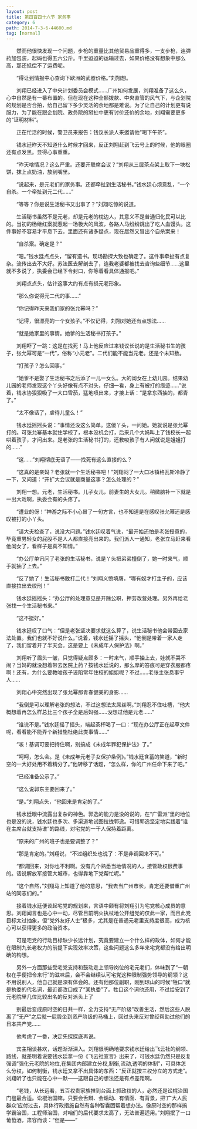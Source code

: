 ```yaml
---
layout: post
title: 第四百四十六节 家务事
category: 6
path: 2014-7-3-6-44600.md
tag: [normal]
---
```


　　然而他很快发现一个问题，步枪的重量比其他贸易品重得多，一支步枪，连弹药加包装，起码也得五六公斤。千里迢迢的运输过去，如果价格没有想象中那么高，那还抵偿不了运费呢。

　　“得让到情报中心查询下欧洲的武器价格。”刘翔想。

　　刘翔已经进入了中央计划委员会模式……广州如何发展，刘翔准备了这么久，心中自然是有一番布置的。但在现在这种全额拨款、中央直管的风气下，与企划院的规划是否合拍，给自己留下多少灵活的余地都是难说。为了让自己的计划更有说服力，为了能在跟企划院、政务院的掰扯中更有讨价还价的余地，刘翔需要更多的“证明材料”。

　　正在忙活的时候，警卫员来报告：钱议长派人来邀请他“喝下午茶”。

　　钱水廷昨天不知道什么时候才回来，反正刘翔赶到飞云号上的时候，他的眼圈还有点发黑。显得心事重重。

　　“昨天啥情况？这么严重。还要开联席会议？”刘翔从三层茶点架上取下一块松饼，抹上点奶油，放到嘴里。

　　“说起来，是元老们的家务事。还都牵扯到生活秘书。”钱水廷心烦意乱，“一个自杀。一个牵扯到元二代……”

　　“等等？你是说生活秘书又出事了？”刘翔吃惊的说道。

　　生活秘书虽然不是元老，却是元老的枕边人，其意义不是普通归化民可以比的。当初的杨继红案就惹起一场极大的风波，各路人马纷纷跳出了吃人血馒头。这件事好不容易才平息下去。里面还有诸多疑点，现在居然又冒出个自杀案来！

　　“自杀案。确定是？”

　　“嗯。”钱水廷点点头，“留有遗书。现场勘探大致也确定了。这件事牵扯有点复杂。流传出去不大好。苏法医去解剖去了，连我老婆都被找去咨询些细节……这里就不多说了，执委会已经下令封口，你等着看具体通报吧。”

　　刘翔点点头，估计这事大约有点有损元老形象。

　　“那么你说得元二代的事……”

　　“你记得昨天来我们家的张允幂吗？”

　　“记得，很漂亮的一个女孩子。”不仅记得，刘翔对她还有点想法……

　　“就是她家里的事情。她爹的生活秘书打孩子。”

　　刘翔吓了一跳：这是在找死！马上他反应过来钱议长说的是生活秘书生的孩子，张允幂可是“一代”，俗称“小元老”。二代们能不能当元老。还是个未知数。

　　“打孩子？怎么回事。”

　　“她爹不是娶了生活秘书之后添了一儿一女么。大的闺女在上幼儿园。结果幼儿园的老师发现这个丫头好像有点不对头，仔细一看，身上有被打的痕迹……”说着，钱水协狠狠吸了一大口雪茄，猛地喷出来，才接上话：“是拿东西抽的，都青了。”

　　“太不像话了，虐待儿童么！”

　　钱水廷摇摇头说：“事情还没这么简单。这傻丫头，一问她。她就说是张允幂打的。可张允幂基本就住学校了，根本没机会打，后来几个大妈叫上了钱校长一起哄着孩子，才问出来。是老张的生活秘书打的，还教唆孩子有人问就说是姐姐打的……”

　　“这……”刘翔彻底无语了――找死有这么直接的么？

　　“这真的是亲妈？老张就一个生活秘书吧！”刘翔闷了一大口冰镇格瓦斯冷静了一下，又问道：“开扩大会议就是商量这事？怎么处理的？”

　　刘翔一想。元老，生活秘书。儿子女儿，前妻生的大女儿。稍微脑补一下就是一出大戏啊，执委会有的头疼了。

　　“遭业的伢！”神游之际不小心冒了一句方言，也不知道是在感叹张允幂还是感叹被打的小丫头。

　　“请大夫检查了，说没大问题。”钱水廷叹着气说，“最开始还怕是老张授意的，毕竟重男轻女的屁股不是人人都直接亮出来的。我们派人一通知，老张立马赶来看他闺女了，看样子是真不知情。”

　　“办公厅单讯问了老张的生活秘书，说是丫头把弟弟撞倒了，她一时来气，顺手就抽了上去。”

　　“反了她了！生活秘书敢打二代！”刘翔义愤填膺，“哪有奴才打主子的，应该直接拉出去绞刑！”

　　钱水廷摇摇头：“办公厅的处理意见是开除公职，押劳改营处理。另外再给老张找一个生活秘书来。”

　　“这不挺好。”

　　钱水廷叹了口气：“但是老张坚决要求就这么算了，说生活秘书他会带回去家法处置。我们也就不好说什么。”说着，钱水廷摇了摇头，“他倒是带着一家人走了，我们留着开了半天会。这是要上《未成年人保护法》啊。”

　　刘翔听了眉头一皱，只觉得疑点颇多：一时来气，顺手抽上去，娃就不哭不闹？当妈的就没想着带去医院上药？按钱水廷说的，那么厚的笞痕可是穿衣服都疼啊！还有，为什么要教唆孩子诬陷常年住校的姐姐呢？不过……老张主张息事宁人……

　　刘翔心中突然出现了张允幂那青春健美的身影……

　　“我倒是可以理解老张的想法，不过这想法太屌丝啊。”刘翔忍不住吐槽，“他大概想着再怎么样总比三个孩子全是后妈强……没想过他是元老……”

　　“谁说不是。”钱水廷摇了摇头，端起茶杯喝了一口：“现在办公厅正在起草文件呢，看看能不能弄个新措施杜绝此类事情……”

　　“咳！基调可要把持住啊，别搞成《未成年罪犯保护法》了。”

　　“呵呵，怎么会。是《未成年元老子女保护条例》。”钱水廷含蓄的笑道，“新时空的一大好处用不着精分了。”他转移了话题，“怎么样，你的广州任命下来了吧。”

　　“已经准备公示了。”

　　“这么说郭东主要回来了。”

　　“是。”刘翔点头，“他回来是肯定的了。”

　　钱水廷眼中流露出复杂的神色。郭逸的能力是没的说的，在“广雷派”里的地位也是没的说，钱水廷也多次、多渠道地试图拉拢郭逸。可惜郭逸坚定地实践着“谁在主席台就支持谁”的路线，对宅党的一干人保持着距离。

　　“原来的广州的班子也是要调整了？”

　　“那是肯定的。”刘翔说，“不过组织处也说了：不是非调回来不可。”

　　“都调回来，对你也不利啊。没有几个熟悉当地情况的人，接管政权很费事的。话说解放军接管大城市，也得靠地下党帮忙呢。”

　　“这个自然，”刘翔马上知道了他的意思，“我去当广州市长，肯定还要借重广州站的同志们的。”

　　接着钱水廷便谈起宅党的规划来，言语中颇有将刘翔引为宅党核心成员的意思。刘翔闻言也是心中一动，尽管目前明火执杖地公开组党的仅此一家，而且此党目标太过抽象，但“党外友好人士”极多，尤其是在普通元老里支持度很高，成为核心可以获得更多的政治资本。

　　可是宅党的行动目标缺少长远计划，究竟要建立一个什么样的政体，如何才能在限制九长老权力的前提下实现效率决策，这些问题这么多年来宅党都没有给出明确的构想。

　　另外一方面那些受宅党支持和鼓动走上领导岗位的宅元老们，体味到了“一朝权在手便把令来行”的滋味后，会不会继续认可宅党这种限制强势领导的纲领？这不用说别人，他自己就是深有体会的。还有他那位副职，刚到琼山的时候“牲口”就是执委的代名词，最近都改口成了“某执委”了。牲口这个词他还用，不过给安到了元老院里几位比较出名的反对派头上了

　　别最后变成原时空的日共一样，全力支持“无产阶级”改善生活，然后这些人脱离了“无产”之后就一屁股坐到资产阶级的马桶上，回过头来反对曾经帮助过他们的日本共产党……

　　他考虑了一番，决定先探探底再说。

　　宾主相谈甚欢，话题渐渐深入。刘翔很明确地要求钱水廷给出飞云社的纲领、路线，就差明着说要钱水廷拿一份《飞云社宣言》出来了，可钱水廷仍然只是反复强调“强化元老院的地位,在集团内部建立分权,制衡,流动,透明的体制”，可具体怎么分权，如何制衡，钱水廷又拿不出具体的东西：“反正就按三权分立的方式走”。刘翔听了也只能在心中一默――这跟自己的想法还是有点差距啊。

　　“老钱，从长远看，五百权贵家族推到台面上抓政权的人，必然还是讼棍治国门槛最合适。讼棍治国嘛，只要会舌辩、会煽动、有情面、有背景，把‘广大人民群众’应付过去，具体行政措施自然有各种智囊团帮着想办法。像原时空的那样搞学霸治国，工程师治国，对咱们的后代要求太高了，无法普遍适用。”刘翔抿了一口葡萄酒，肃容而谈：“但是――”
